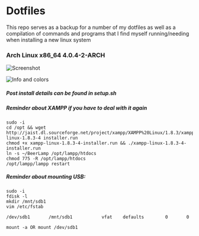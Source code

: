 Dotfiles
=======

This repo serves as a backup for a number of my dotfiles as well as a compilation of commands and programs that I find myself running/needing when installing a new linux system

### Arch Linux x86_64 4.0.4-2-ARCH
![Screenshot](/../master/screenshots/term_desktop.png?raw=true "Current system")

![Info and colors](/../master/screenshots/info.png?raw=true "Info and colors")


##### Post install details can be found in setup.sh

##### Reminder about XAMPP if you have to deal with it again
```
sudo -i
cd /opt && wget http://jaist.dl.sourceforge.net/project/xampp/XAMPP%20Linux/1.8.3/xampp-linux-1.8.3-4 installer.run
chmod +x xampp-linux-1.8.3-4-installer.run && ./xampp-linux-1.8.3-4-installer.run
ln -s ~/BeerLamp /opt/lampp/htdocs
chmod 775 -R /opt/lampp/htdocs
/opt/lampp/lampp restart
```

##### Reminder about mounting USB:
```
sudo -i
fdisk -l
mkdir /mnt/sdb1
vim /etc/fstab
```
```
/dev/sdb1       /mnt/sdb1           vfat    defaults        0       0
```
```
mount -a OR mount /dev/sdb1
```
